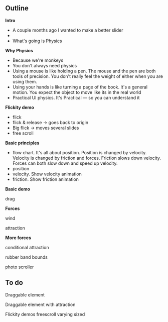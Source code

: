## Outline

**Intro**

+ A couple months ago I wanted to make a better slider
+ 
+ What's going is Physics

**Why Physics**

+ Because we're monkeys
+ You don't always need physics
+ Using a mouse is like holding a pen. The mouse and the pen are both tools of precision. You don't really feel the weight of either when you are using them.
+ Using your hands is like turning a page of the book. It's a general motion. You expect the object to move like its in the real world
+ Practical UI physics. It's Practical — so you can understand it

**Flickity demo**

+ flick
+ flick & release -> goes back to origin
+ Big flick -> moves several slides
+ free scroll

**Basic principles**

+ flow chart. It's all about position. Position is changed by velocity. Velocity is changed by friction and forces. Friction slows down velocity. Forces can both slow down and speed up velocity.
+ position
+ velocity. Show velocity animation
+ friction. Show friction animation

**Basic demo**

drag

**Forces**

wind

attraction

**More forces**

conditional attraction

rubber band bounds

photo scroller

## To do

Draggable element

Draggable element with attraction

Flickity demos
  freescroll
  varying sized